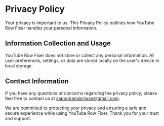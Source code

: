 # Privacy Policy

Your privacy is important to us. This Privacy Policy outlines how YouTube Row Fixer handles your personal information.

## Information Collection and Usage

YouTube Row Fixer does not store or collect any personal information. All user preferences, settings, or data are stored locally on the user's device in local storage.

## Contact Information

If you have any questions or concerns regarding the privacy policy, please feel free to contact us at sapondanaisriwan@gmail.com.

We are committed to protecting your privacy and ensuring a safe and secure experience while using YouTube Row Fixer. Thank you for your trust and support.
